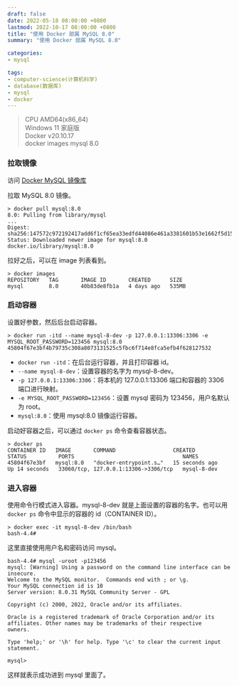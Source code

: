 ```yaml
---
draft: false
date: 2022-05-18 08:00:00 +0800
lastmod: 2022-10-17 08:00:00 +0800
title: "使用 Docker 部属 MySQL 8.0"
summary: "使用 Docker 部属 MySQL 8.0"

categories:
- mysql

tags:
- computer-science(计算机科学)
- database(数据库)
- mysql
- docker
---
```


> CPU AMD64(x86_64)<br/>
> Windows 11 家庭版<br/>
> Docker v20.10.17<br/>
> docker images mysql 8.0

### 拉取镜像

访问 [Docker MySQL 镜像库](https://hub.docker.com/_/mysql/tags) 

拉取 MySQL 8.0 镜像。

```shell
> docker pull mysql:8.0
8.0: Pulling from library/mysql
...
Digest: sha256:147572c972192417add6f1cf65ea33edfd44086e461a3381601b53e1662f5d15
Status: Downloaded newer image for mysql:8.0
docker.io/library/mysql:8.0
```

拉好之后，可以在 image 列表看到。

```shell
> docker images
REPOSITORY   TAG       IMAGE ID       CREATED      SIZE
mysql        8.0       40b83de8fb1a   4 days ago   535MB
```

### 启动容器

设置好参数，然后后台启动容器。

```shell
> docker run -itd --name mysql-8-dev -p 127.0.0.1:13306:3306 -e MYSQL_ROOT_PASSWORD=123456 mysql:8.0
45804f67e3bf4b79735c308a8073131525c5fbc6f714e8fca5efb4f628127532
```

- `docker run -itd`：在后台运行容器，并且打印容器 id。
- `--name mysql-8-dev`：设置容器的名字为 mysql-8-dev。
- `-p 127.0.0.1:13306:3306`：将本机的 127.0.0.1:13306 端口和容器的 3306 端口进行映射。
- `-e MYSQL_ROOT_PASSWORD=123456`：设置 mysql 密码为 123456，用户名默认为 root。
- `mysql:8.0`：使用 mysql:8.0 镜像运行容器。

启动好容器之后，可以通过 `docker ps` 命令查看容器状态。
```shell
> docker ps
CONTAINER ID   IMAGE       COMMAND                  CREATED          STATUS          PORTS                                  NAMES
45804f67e3bf   mysql:8.0   "docker-entrypoint.s…"   15 seconds ago   Up 14 seconds   33060/tcp, 127.0.0.1:13306->3306/tcp   mysql-8-dev
```

### 进入容器

使用命令行模式进入容器。mysql-8-dev 就是上面设置的容器的名字。也可以用 `docker ps` 命令中显示的容器的 id（CONTAINER ID）。

```shell
> docker exec -it mysql-8-dev /bin/bash
bash-4.4# 
```

这里直接使用用户名和密码访问 mysql。

```shell
bash-4.4# mysql -uroot -p123456
mysql: [Warning] Using a password on the command line interface can be insecure.
Welcome to the MySQL monitor.  Commands end with ; or \g.
Your MySQL connection id is 10
Server version: 8.0.31 MySQL Community Server - GPL

Copyright (c) 2000, 2022, Oracle and/or its affiliates.

Oracle is a registered trademark of Oracle Corporation and/or its
affiliates. Other names may be trademarks of their respective
owners.

Type 'help;' or '\h' for help. Type '\c' to clear the current input statement.

mysql>
```

这样就表示成功进到 mysql 里面了。
